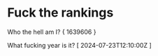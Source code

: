 # Fuck the rankings

Who the hell am I?
{ 1639606 }

What fucking year is it?
[ 2024-07-23T12:10:00Z ]
